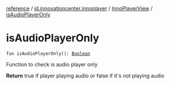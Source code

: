 [reference](../../index.md) / [id.innovationcenter.innoplayer](../index.md) / [InnoPlayerView](index.md) / [isAudioPlayerOnly](./is-audio-player-only.md)

# isAudioPlayerOnly

`fun isAudioPlayerOnly(): `[`Boolean`](https://kotlinlang.org/api/latest/jvm/stdlib/kotlin/-boolean/index.html)

Function to check is audio player only

**Return**
true if player playing audio or false if it's not playing audio

